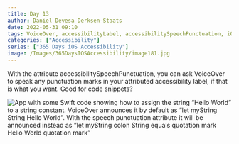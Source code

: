 ```yaml
---
title: Day 13
author: Daniel Devesa Derksen-Staats
date: 2022-05-31 09:10
tags: VoiceOver, accessibilityLabel, accessibilitySpeechPunctuation, iOS
categories: ["Accessibility"]
series: ["365 Days iOS Accessibility"]
image: /Images/365DaysIOSAccessibility/image181.jpg
---
```


With the attribute accessibilitySpeechPunctuation, you can ask VoiceOver to speak any punctuation marks in your attributed accessibility label, if that is what you want. Good for code snippets?

![App with some Swift code showing how to assign the string “Hello World” to a string constant. VoiceOver announces it by default as “let myString String Hello World”. With the speech punctuation attribute it will be announced instead as “let myString colon String equals quotation mark Hello World quotation mark”](/Images/365DaysIOSAccessibility/image181.jpg)